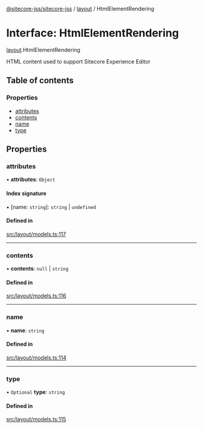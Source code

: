 [@sitecore-jss/sitecore-jss](../README.md) / [layout](../modules/layout.md) / HtmlElementRendering

# Interface: HtmlElementRendering

[layout](../modules/layout.md).HtmlElementRendering

HTML content used to support Sitecore Experience Editor

## Table of contents

### Properties

- [attributes](layout.HtmlElementRendering.md#attributes)
- [contents](layout.HtmlElementRendering.md#contents)
- [name](layout.HtmlElementRendering.md#name)
- [type](layout.HtmlElementRendering.md#type)

## Properties

### attributes

• **attributes**: `Object`

#### Index signature

▪ [name: `string`]: `string` \| `undefined`

#### Defined in

[src/layout/models.ts:117](https://github.com/Sitecore/jss/blob/3fa671c7e/packages/sitecore-jss/src/layout/models.ts#L117)

___

### contents

• **contents**: ``null`` \| `string`

#### Defined in

[src/layout/models.ts:116](https://github.com/Sitecore/jss/blob/3fa671c7e/packages/sitecore-jss/src/layout/models.ts#L116)

___

### name

• **name**: `string`

#### Defined in

[src/layout/models.ts:114](https://github.com/Sitecore/jss/blob/3fa671c7e/packages/sitecore-jss/src/layout/models.ts#L114)

___

### type

• `Optional` **type**: `string`

#### Defined in

[src/layout/models.ts:115](https://github.com/Sitecore/jss/blob/3fa671c7e/packages/sitecore-jss/src/layout/models.ts#L115)
